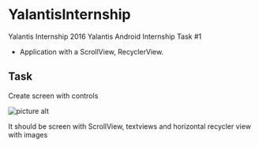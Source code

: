 # YalantisInternship
Yalantis Internship 2016
Yalantis Android Internship Task #1
* Application with a ScrollView, RecyclerView.
## Task
Create screen with controls

![picture alt](https://drive.google.com/open?id=0B3C58_Kw6kzmVVJ0ZVJtOHh2REE)

It should be screen with ScrollView, textviews and  horizontal recycler view with images




